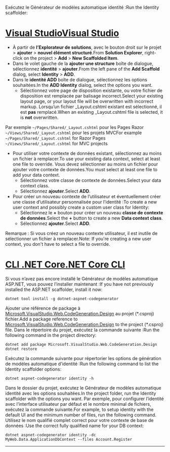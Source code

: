 <span data-ttu-id="6fed6-101">Exécutez le Générateur de modèles automatique identité :</span><span class="sxs-lookup"><span data-stu-id="6fed6-101">Run the Identity scaffolder:</span></span>

# <a name="visual-studiotabvisual-studio"></a>[<span data-ttu-id="6fed6-102">Visual Studio</span><span class="sxs-lookup"><span data-stu-id="6fed6-102">Visual Studio</span></span>](#tab/visual-studio)

* <span data-ttu-id="6fed6-103">À partir de **l’Explorateur de solutions**, avec le bouton droit sur le projet > **ajouter** > **nouvel élément structuré**.</span><span class="sxs-lookup"><span data-stu-id="6fed6-103">From **Solution Explorer**, right-click on the project > **Add** > **New Scaffolded Item**.</span></span>
* <span data-ttu-id="6fed6-104">Dans le volet gauche de la **ajouter une structure** boîte de dialogue, sélectionnez **identité** > **ajouter**.</span><span class="sxs-lookup"><span data-stu-id="6fed6-104">From the left pane of the **Add Scaffold** dialog, select **Identity** > **ADD**.</span></span>
* <span data-ttu-id="6fed6-105">Dans le **identité ADD** boîte de dialogue, sélectionnez les options souhaitées.</span><span class="sxs-lookup"><span data-stu-id="6fed6-105">In the **ADD Identity** dialog, select the options you want.</span></span>
  * <span data-ttu-id="6fed6-106">Sélectionnez votre page de disposition existante, ou votre fichier de disposition est remplacée par balisage incorrect.</span><span class="sxs-lookup"><span data-stu-id="6fed6-106">Select your existing layout page, or your layout file will be overwritten with incorrect markup.</span></span> <span data-ttu-id="6fed6-107">Lorsqu’un fichier _Layout.cshtml existant est sélectionné, il est **pas** remplacé.</span><span class="sxs-lookup"><span data-stu-id="6fed6-107">When an existing _Layout.cshtml file is selected, it is **not** overwritten.</span></span>

 <span data-ttu-id="6fed6-108">Par exemple `~/Pages/Shared/_Layout.cshtml` pour les Pages Razor `~/Views/Shared/_Layout.cshtml` pour les projets MVC</span><span class="sxs-lookup"><span data-stu-id="6fed6-108">For example `~/Pages/Shared/_Layout.cshtml` for Razor Pages `~/Views/Shared/_Layout.cshtml` for MVC projects</span></span>
* <span data-ttu-id="6fed6-109">Pour utiliser votre contexte de données existant, sélectionnez au moins un fichier à remplacer.</span><span class="sxs-lookup"><span data-stu-id="6fed6-109">To use your existing data context, select at least one file to override.</span></span> <span data-ttu-id="6fed6-110">Vous devez sélectionner au moins un fichier pour ajouter votre contexte de données.</span><span class="sxs-lookup"><span data-stu-id="6fed6-110">You must select at least one file to add your data context.</span></span>
  * <span data-ttu-id="6fed6-111">Sélectionnez votre classe de contexte de données.</span><span class="sxs-lookup"><span data-stu-id="6fed6-111">Select your data context class.</span></span>
  * <span data-ttu-id="6fed6-112">Sélectionnez **ajouter**.</span><span class="sxs-lookup"><span data-stu-id="6fed6-112">Select **ADD**.</span></span>
* <span data-ttu-id="6fed6-113">Pour créer un nouveau contexte de l’utilisateur et éventuellement créer une classe d’utilisateur personnalisée pour l’identité :</span><span class="sxs-lookup"><span data-stu-id="6fed6-113">To create a new user context and possibly create a custom user class for Identity:</span></span>
  * <span data-ttu-id="6fed6-114">Sélectionnez le **+** bouton pour créer un nouveau **classe de contexte de données**.</span><span class="sxs-lookup"><span data-stu-id="6fed6-114">Select the **+** button to create a new **Data context class**.</span></span>
  * <span data-ttu-id="6fed6-115">Sélectionnez **ajouter**.</span><span class="sxs-lookup"><span data-stu-id="6fed6-115">Select **ADD**.</span></span>

<span data-ttu-id="6fed6-116">Remarque : Si vous créez un nouveau contexte utilisateur, il est inutile de sélectionner un fichier à remplacer.</span><span class="sxs-lookup"><span data-stu-id="6fed6-116">Note: If you're creating a new user context, you don't have to select a file to override.</span></span>

# <a name="net-core-clitabnetcore-cli"></a>[<span data-ttu-id="6fed6-117">CLI .NET Core</span><span class="sxs-lookup"><span data-stu-id="6fed6-117">.NET Core CLI</span></span>](#tab/netcore-cli)

<span data-ttu-id="6fed6-118">Si vous n’avez pas encore installé le Générateur de modèles automatique ASP.NET, vous pouvez l’installer maintenant :</span><span class="sxs-lookup"><span data-stu-id="6fed6-118">If you have not previously installed the ASP.NET scaffolder, install it now:</span></span>

```cli
dotnet tool install -g dotnet-aspnet-codegenerator
```

<span data-ttu-id="6fed6-119">Ajouter une référence de package à [Microsoft.VisualStudio.Web.CodeGeneration.Design](https://www.nuget.org/packages/Microsoft.VisualStudio.Web.CodeGeneration.Design/) au projet (\*.csproj) fichier.</span><span class="sxs-lookup"><span data-stu-id="6fed6-119">Add a package reference to [Microsoft.VisualStudio.Web.CodeGeneration.Design](https://www.nuget.org/packages/Microsoft.VisualStudio.Web.CodeGeneration.Design/) to the project (\*.csproj) file.</span></span> <span data-ttu-id="6fed6-120">Dans le répertoire du projet, exécutez la commande suivante :</span><span class="sxs-lookup"><span data-stu-id="6fed6-120">Run the following command in the project directory:</span></span>

```cli
dotnet add package Microsoft.VisualStudio.Web.CodeGeneration.Design
dotnet restore
```

<span data-ttu-id="6fed6-121">Exécutez la commande suivante pour répertorier les options de génération de modèles automatique d’identité :</span><span class="sxs-lookup"><span data-stu-id="6fed6-121">Run the following command to list the Identity scaffolder options:</span></span>

```cli
dotnet aspnet-codegenerator identity -h
```

<span data-ttu-id="6fed6-122">Dans le dossier du projet, exécutez le Générateur de modèles automatique identité avec les options souhaitées.</span><span class="sxs-lookup"><span data-stu-id="6fed6-122">In the project folder, run the Identity scaffolder with the options you want.</span></span> <span data-ttu-id="6fed6-123">Par exemple, pour configurer l’identité avec l’interface utilisateur par défaut et le nombre minimal de fichiers, exécutez la commande suivante.</span><span class="sxs-lookup"><span data-stu-id="6fed6-123">For example, to setup identity with the default UI and the minimum number of files, run the following command.</span></span> <span data-ttu-id="6fed6-124">Utilisez le nom qualifié complet correct pour votre contexte de base de données :</span><span class="sxs-lookup"><span data-stu-id="6fed6-124">Use the correct fully qualified name for your DB context:</span></span>

```cli
dotnet aspnet-codegenerator identity -dc MyWeb.Data.ApplicationDbContext --files Account.Register
```

-------------
